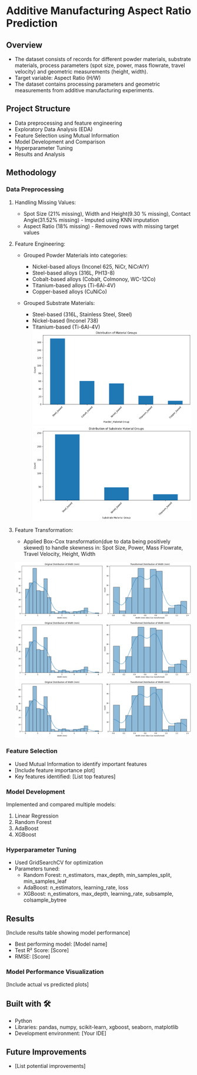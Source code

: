 # Additive Manufacturing Aspect Ratio Prediction

## Overview
- The dataset consists of records for different powder materials, substrate materials, process parameters (spot size, power, mass flowrate, travel velocity) and geometric measurements (height, width).
- Target variable: Aspect Ratio (H/W)
- The dataset contains processing parameters and geometric measurements from additive manufacturing experiments.

## Project Structure
- Data preprocessing and feature engineering
- Exploratory Data Analysis (EDA)
- Feature Selection using Mutual Information
- Model Development and Comparison
- Hyperparameter Tuning
- Results and Analysis

## Methodology

### Data Preprocessing
1. Handling Missing Values:
   - Spot Size (21% missing), Width and Height(9.30 % missing), Contact Angle(31.52% missing) - Imputed using KNN imputation
   - Aspect Ratio (18% missing) - Removed rows with missing target values
   
2. Feature Engineering:
   - Grouped Powder Materials into categories:
     * Nickel-based alloys (Inconel 625, NiCr, NiCrAlY)
     * Steel-based alloys (316L, PH13-8)
     * Cobalt-based alloys (Cobalt, Colmonoy, WC-12Co)
     * Titanium-based alloys (Ti-6Al-4V)
     * Copper-based alloys (CuNiCo)
   
   - Grouped Substrate Materials:
     * Steel-based (316L, Stainless Steel, Steel)
     * Nickel-based (Inconel 738)
     * Titanium-based (Ti-6Al-4V)
![Grouping_Powder_Mat](https://github.com/Pratik872/Aspect-Ratio-Prediction-for-DED/blob/main/images/powder_material_grp.png)
![Grouping_Substrate_Mat](https://github.com/Pratik872/Aspect-Ratio-Prediction-for-DED/blob/main/images/substrate_material_grp.png)

3. Feature Transformation:
   - Applied Box-Cox transformation(due to data being positively skewed) to handle skewness in: Spot Size, Power, Mass Flowrate, Travel Velocity, Height, Width

   ![Trasform1](https://github.com/Pratik872/Aspect-Ratio-Prediction-for-DED/blob/main/images/box_cox_transformation.png)
   ![Trasform2](https://github.com/Pratik872/Aspect-Ratio-Prediction-for-DED/blob/main/images/box_cox_transformation.png)
   ![Trasform3](https://github.com/Pratik872/Aspect-Ratio-Prediction-for-DED/blob/main/images/box_cox_transformation.png)
    

### Feature Selection
- Used Mutual Information to identify important features
- [Include feature importance plot]
- Key features identified: [List top features]

### Model Development
Implemented and compared multiple models:
1. Linear Regression
2. Random Forest
3. AdaBoost
4. XGBoost

### Hyperparameter Tuning
- Used GridSearchCV for optimization
- Parameters tuned:
  * Random Forest: n_estimators, max_depth, min_samples_split, min_samples_leaf
  * AdaBoost: n_estimators, learning_rate, loss
  * XGBoost: n_estimators, max_depth, learning_rate, subsample, colsample_bytree

## Results
[Include results table showing model performance]
- Best performing model: [Model name]
- Test R² Score: [Score]
- RMSE: [Score]

### Model Performance Visualization
[Include actual vs predicted plots]

## Built with 🛠️
- Python
- Libraries: pandas, numpy, scikit-learn, xgboost, seaborn, matplotlib
- Development environment: [Your IDE]

## Future Improvements
- [List potential improvements]